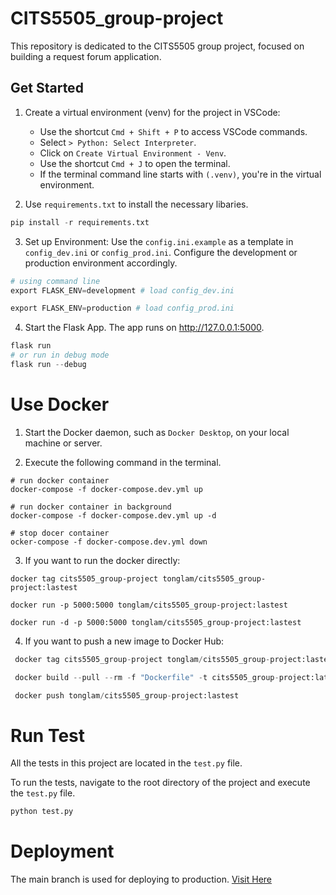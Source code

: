 # CITS5505_group-project

This repository is dedicated to the CITS5505 group project, focused on building a request forum application.

## Get Started

1. Create a virtual environment (venv) for the project in VSCode:

   - Use the shortcut `Cmd + Shift + P` to access VSCode commands.
   - Select `> Python: Select Interpreter`.
   - Click on `Create Virtual Environment - Venv`.
   - Use the shortcut `Cmd + J` to open the terminal.
   - If the terminal command line starts with `(.venv)`, you're in the virtual environment.

2. Use `requirements.txt` to install the necessary libaries.

```python
pip install -r requirements.txt
```

3. Set up Environment: Use the `config.ini.example` as a template in `config_dev.ini` or `config_prod.ini`. Configure the development or production environment accordingly.

```python
# using command line
export FLASK_ENV=development # load config_dev.ini

export FLASK_ENV=production # load config_prod.ini
```

4. Start the Flask App. The app runs on http://127.0.0.1:5000.

```python
flask run
# or run in debug mode
flask run --debug
```

# Use Docker

1. Start the Docker daemon, such as `Docker Desktop`, on your local machine or server.

2. Execute the following command in the terminal.

```shell
# run docker container
docker-compose -f docker-compose.dev.yml up

# run docker container in background
docker-compose -f docker-compose.dev.yml up -d

# stop docer container
ocker-compose -f docker-compose.dev.yml down
```

3. If you want to run the docker directly:

```shell
docker tag cits5505_group-project tonglam/cits5505_group-project:lastest

docker run -p 5000:5000 tonglam/cits5505_group-project:lastest

docker run -d -p 5000:5000 tonglam/cits5505_group-project:lastest
```

4. If you want to push a new image to Docker Hub:

```python
 docker tag cits5505_group-project tonglam/cits5505_group-project:lastest

 docker build --pull --rm -f "Dockerfile" -t cits5505_group-project:latest "."

 docker push tonglam/cits5505_group-project:lastest
```

# Run Test

All the tests in this project are located in the `test.py` file.

To run the tests, navigate to the root directory of the project and execute the `test.py` file.

```python
python test.py
```

# Deployment

The main branch is used for deploying to production. [Visit Here](https://letletme.cc)
